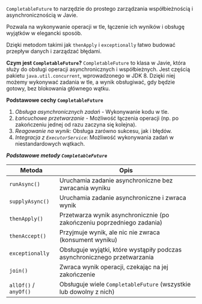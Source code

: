 
`CompletableFuture` to narzędzie do prostego zarządzania współbieżnością i asynchronicznością w Javie.

Pozwala na wykonywanie operacji w tle, łączenie ich wyników i obsługę wyjątków w elegancki sposób.

Dzięki metodom takimi jak `thenApply` i `exceptionally` łatwo budować przepływ danych i zarządzać błędami.

**Czym jest `CompletableFuture`?**
`CompletableFuture` to klasa w Javie, która służy do obsługi operacji asynchronicznych i współbieżnych. Jest częścią pakietu `java.util.concurrent`, wprowadzonego w JDK 8. Dzięki niej możemy wykonywać zadania w tle, a wynik obsługiwać, gdy będzie gotowy, bez blokowania głównego wątku.

**Podstawowe cechy `CompletableFuture`**
1. *Obsługa asynchronicznych zadań* - Wykonywanie kodu w tle.
2. *Łańcuchowe przetwarzanie* - Możliwość łączenia operacji (np. po zakończeniu jednej od razu zaczyna się kolejna).
3. *Reagowanie na wynik*: Obsługa zarówno sukcesu, jak i błędów.
4. *Integracja z `ExecutorService`*: Możliwość wykonywania zadań w niestandardowych wątkach.

***Podstawowe metody `CompletableFuture`***

| Metoda                | Opis                                                                      |
| --------------------- | ------------------------------------------------------------------------- |
| `runAsync()`          | Uruchamia zadanie asynchroniczne bez zwracania wyniku                     |
| `supplyAsync()`       | Uruchamia zadanie asynchroniczne i zwraca wynik                           |
| `thenApply()`         | Przetwarza wynik asynchronicznie (po zakończeniu poprzedniego zadania)    |
| `thenAccept()`        | Przyjmuje wynik, ale nic nie zwraca (konsument wyniku)                    |
| `exceptionally`       | Obsługuje wyjątki, które wystąpiły podczas asynchronicznego przetwarzania |
| `join()`              | Zwraca wynik operacji, czekając na jej zakończenie                        |
| `allOf()` / `anyOf()` | Obsługuje wiele `CompletableFuture` (wszystkie lub dowolny z nich)        |

